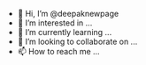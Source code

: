 - 👋 Hi, I’m @deepaknewpage
- 👀 I’m interested in ...
- 🌱 I’m currently learning ...
- 💞️ I’m looking to collaborate on ...
- 📫 How to reach me ...

<!---
deepaknewpage/deepaknewpage is a ✨ special ✨ repository because its `README.md` (this file) appears on your GitHub profile.
You can click the Preview link to take a look at your changes.
--->
